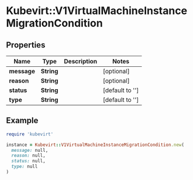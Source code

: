 # Kubevirt::V1VirtualMachineInstanceMigrationCondition

## Properties

| Name | Type | Description | Notes |
| ---- | ---- | ----------- | ----- |
| **message** | **String** |  | [optional] |
| **reason** | **String** |  | [optional] |
| **status** | **String** |  | [default to &#39;&#39;] |
| **type** | **String** |  | [default to &#39;&#39;] |

## Example

```ruby
require 'kubevirt'

instance = Kubevirt::V1VirtualMachineInstanceMigrationCondition.new(
  message: null,
  reason: null,
  status: null,
  type: null
)
```

